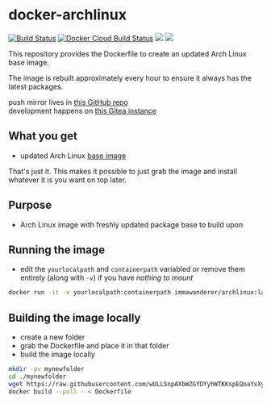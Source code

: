 # docker-archlinux

[![Build Status](https://drone.dotya.ml/api/badges/wanderer/docker-archlinux-hugo/status.svg)](https://drone.dotya.ml/wanderer/docker-archlinux-hugo)
[![Docker Cloud Build Status](https://img.shields.io/docker/cloud/build/immawanderer/archlinux)](https://hub.docker.com/r/immawanderer/archlinux/builds)
[![](https://images.microbadger.com/badges/version/immawanderer/archlinux.svg)](https://microbadger.com/images/immawanderer/archlinux)
[![](https://images.microbadger.com/badges/commit/immawanderer/archlinux.svg)](https://microbadger.com/images/immawanderer/archlinux)

This repository provides the Dockerfile to create an updated Arch Linux base image.

The image is rebuilt approximately every hour to ensure it always has the latest packages.

push mirror lives in [this GitHub repo](https://github.com/wULLSnpAXbWZGYDYyhWTKKspEQoaYxXyhoisqHf/docker-archlinux)  
development happens on [this Gitea instance](https://git.dotya.ml/wanderer/docker-archlinux)

## What you get
* updated Arch Linux [base image](https://hub.docker.com/_/archlinux)

That's just it. This makes it possible to just grab the image and install whatever it is you want on top later.

## Purpose
* Arch Linux image with freshly updated package base to build upon

## Running the image
* edit the `yourlocalpath` and `containerpath` variabled or remove them entirely (along with `-v`) if you have *nothing to mount*

```bash
docker run -it -v yourlocalpath:containerpath immawanderer/archlinux:latest
```

## Building the image locally
* create a new folder
* grab the Dockerfile and place it in that folder
* build the image locally

```bash
mkdir -pv mynewfolder
cd ./mynewfolder
wget https://raw.githubusercontent.com/wULLSnpAXbWZGYDYyhWTKKspEQoaYxXyhoisqHf/docker-archlinux/master/Dockerfile
docker build --pull - < Dockerfile
```
